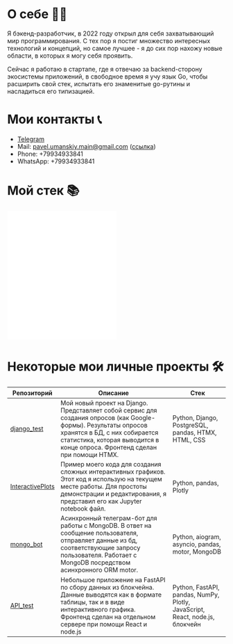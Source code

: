 
# О себе 👱🏻

Я бэкенд-разработчик, в 2022 году открыл для себя захватывающий мир программирования. С тех пор я постиг множество интересных технологий и концепций, но самое лучшее - я до сих пор нахожу новые области, в которых я могу себя проявить.    

Сейчас я работаю в стартапе, где я отвечаю за backend-сторону экосистемы приложений, в свободное время я учу язык Go, чтобы расширить свой стек, испытать его знаменитые go-рутины и насладиться его типизацией.

# Мои контакты 📞
  - [Telegram](https://t.me/misty_light)
  - Mail: pavel.umanskiy.main@gmail.com ([ссылка](pavel.umanskiy.main@gmail.com))
  - Phone: +79934933841
  - WhatsApp: +79934933841

# Мой стек 📚

<div style="width: 100%;">
  <a href="https://github.com/PavelUmanskiy/PavelUmanskiy/blame/main/stack.svg">
    <img src="stack.svg" style="width: 50%;" alt="Click to see the source">
  </a>
</div>
  
# Некоторые мои личные проекты 🛠️

| Репозиторий | Описание | Стек |
| -------- | -------- | ---- |
| [django_test](https://github.com/PavelUmanskiy/django_test) | Мой новый проект на Django. Представляет собой сервис для создания опросов (как Google-формы). Результаты опросов хранятся в БД, с них собирается статистика, которая выводится в конце опроса. Фронтенд сделан при помощи HTMX. | Python, Django, PostgreSQL, pandas, HTMX, HTML, CSS |
| [InteractivePlots](https://github.com/PavelUmanskiy/InteractivePlots) | Пример моего кода для создания сложных интерактивных графиков. Этот код я использую на текущем месте работы. Для простоты демонстрации и редактирования, я представил его как Jupyter notebook файл. | Python, pandas, Plotly |
| [mongo_bot](https://github.com/PavelUmanskiy/mongo_bot) | Асинхронный телеграм-бот для работы с MongoDB. В ответ на сообщение пользователя, отправляет данные из бд, соответствующие запросу пользователя. Работает с MongoDB посредством асинхронного ORM motor. | Python, aiogram, asyncio, pandas, motor, MongoDB |
| [API_test](https://github.com/PavelUmanskiy/API_test) | Небольшое приложение на FastAPI по сбору данных из блокчейна. Данные выводятся как в формате таблицы, так и в виде интерактивного графика. Фронтенд сделан на отдельном сервере при помощи React и node.js | Python, FastAPI, pandas, NumPy, Plotly, JavaScript, React, node.js, блокчейн |
